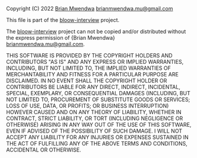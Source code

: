 Copyright (C) 2022 [Brian Mwendwa](https://github.com/mwendwa99) <brianmwendwa.mu@gmail.com>

This file is part of the [bloow-interview](https://github.com/mwendwa99/bloow-interview) project.

The [bloow-interview](https://github.com/mwendwa99/bloow-interview) project can not be copied and/or distributed without the express
permission of {Brian Mwendwa} <brianmwendwa.mu@gmail.com>.

THIS SOFTWARE IS PROVIDED BY THE COPYRIGHT HOLDERS AND CONTRIBUTORS
"AS IS" AND ANY EXPRESS OR IMPLIED WARRANTIES, INCLUDING, BUT NOT
LIMITED TO, THE IMPLIED WARRANTIES OF MERCHANTABILITY AND FITNESS
FOR A PARTICULAR PURPOSE ARE DISCLAIMED. IN NO EVENT SHALL THE
COPYRIGHT HOLDER OR CONTRIBUTORS BE LIABLE FOR ANY DIRECT, INDIRECT,
INCIDENTAL, SPECIAL, EXEMPLARY, OR CONSEQUENTIAL DAMAGES (INCLUDING,
BUT NOT LIMITED TO, PROCUREMENT OF SUBSTITUTE GOODS OR SERVICES;
LOSS OF USE, DATA, OR PROFITS; OR BUSINESS INTERRUPTION) HOWEVER
CAUSED AND ON ANY THEORY OF LIABILITY, WHETHER IN CONTRACT, STRICT
LIABILITY, OR TORT (INCLUDING NEGLIGENCE OR OTHERWISE) ARISING IN
ANY WAY OUT OF THE USE OF THIS SOFTWARE, EVEN IF ADVISED OF THE
POSSIBILITY OF SUCH DAMAGE. I WILL NOT ACCEPT ANY LIABILITY FOR
ANY INJURIES OR EXPENSES SUSTAINED IN THE ACT OF FULFILLING ANY OF
THE ABOVE TERMS AND CONDITIONS, ACCIDENTAL OR OTHERWISE.
